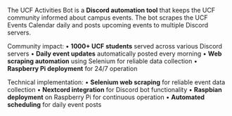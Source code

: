 The UCF Activities Bot is a **Discord automation tool** that keeps the UCF community informed about campus events. The bot scrapes the UCF Events Calendar daily and posts upcoming events to multiple Discord servers.

Community impact:
• **1000+ UCF students** served across various Discord servers
• **Daily event updates** automatically posted every morning
• **Web scraping automation** using Selenium for reliable data collection
• **Raspberry Pi deployment** for 24/7 operation

Technical implementation:
• **Selenium web scraping** for reliable event data collection
• **Nextcord integration** for Discord bot functionality
• **Raspbian deployment** on Raspberry Pi for continuous operation
• **Automated scheduling** for daily event posts
